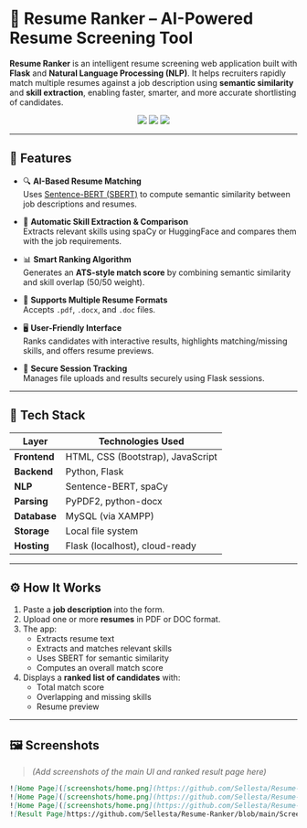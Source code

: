 # 💼 Resume Ranker – AI-Powered Resume Screening Tool

**Resume Ranker** is an intelligent resume screening web application built with **Flask** and **Natural Language Processing (NLP)**. It helps recruiters rapidly match multiple resumes against a job description using **semantic similarity** and **skill extraction**, enabling faster, smarter, and more accurate shortlisting of candidates.

<p align="center">
  <img src="https://img.shields.io/badge/Python-3.7+-blue?logo=python&style=flat-square"/>
  <img src="https://img.shields.io/badge/Flask-2.x-black?logo=flask&style=flat-square"/>
  <img src="https://img.shields.io/badge/License-MIT-green.svg?style=flat-square"/>
</p>

---

## 🚀 Features

- 🔍 **AI-Based Resume Matching**  
  Uses [Sentence-BERT (SBERT)](https://www.sbert.net) to compute semantic similarity between job descriptions and resumes.

- 🧠 **Automatic Skill Extraction & Comparison**  
  Extracts relevant skills using spaCy or HuggingFace and compares them with the job requirements.

- 📊 **Smart Ranking Algorithm**  
  Generates an **ATS-style match score** by combining semantic similarity and skill overlap (50/50 weight).

- 📄 **Supports Multiple Resume Formats**  
  Accepts `.pdf`, `.docx`, and `.doc` files.

- 🖥️ **User-Friendly Interface**  
  Ranks candidates with interactive results, highlights matching/missing skills, and offers resume previews.

- 🔐 **Secure Session Tracking**  
  Manages file uploads and results securely using Flask sessions.

---

## 🧠 Tech Stack

| Layer      | Technologies Used |
|------------|-------------------|
| **Frontend** | HTML, CSS (Bootstrap), JavaScript |
| **Backend**  | Python, Flask |
| **NLP**       | Sentence-BERT, spaCy |
| **Parsing**   | PyPDF2, python-docx |
| **Database**  | MySQL (via XAMPP) |
| **Storage**   | Local file system |
| **Hosting**   | Flask (localhost), cloud-ready |

---

## ⚙️ How It Works

1. Paste a **job description** into the form.
2. Upload one or more **resumes** in PDF or DOC format.
3. The app:
   - Extracts resume text
   - Extracts and matches relevant skills
   - Uses SBERT for semantic similarity
   - Computes an overall match score
4. Displays a **ranked list of candidates** with:
   - Total match score
   - Overlapping and missing skills
   - Resume preview

---

## 🖼 Screenshots

> *(Add screenshots of the main UI and ranked result page here)*

```markdown
![Home Page]([screenshots/home.png](https://github.com/Sellesta/Resume-Ranker/blob/main/Screenshot%202025-07-03%20165134.png))
![Home Page]([screenshots/home.png](https://github.com/Sellesta/Resume-Ranker/blob/main/Screenshot%202025-07-03%20165231.png))
![Home Page]([screenshots/home.png](https://github.com/Sellesta/Resume-Ranker/blob/main/Screenshot%202025-07-03%20164943.png))
![Result Page]https://github.com/Sellesta/Resume-Ranker/blob/main/Screenshot%202025-07-03%20164918.png


